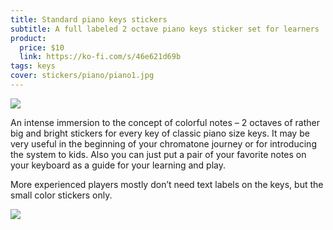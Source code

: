 ```yaml
---
title: Standard piano keys stickers
subtitle: A full labeled 2 octave piano keys sticker set for learners
product:
  price: $10
  link: https://ko-fi.com/s/46e621d69b
tags: keys
cover: stickers/piano/piano1.jpg
---
```


<img src="/media/stickers/piano/piano3.jpg">

An intense immersion to the concept of colorful notes – 2 octaves of rather big and bright stickers for every key of classic piano size keys. It may be very useful in the beginning of your chromatone journey or for introducing the system to kids. Also you can just put a pair of your favorite notes on your keyboard as a guide for your learning and play.

More experienced players mostly don’t need text labels on the keys, but the small color stickers only.

<img src="/media/stickers/piano/piano2.jpg">